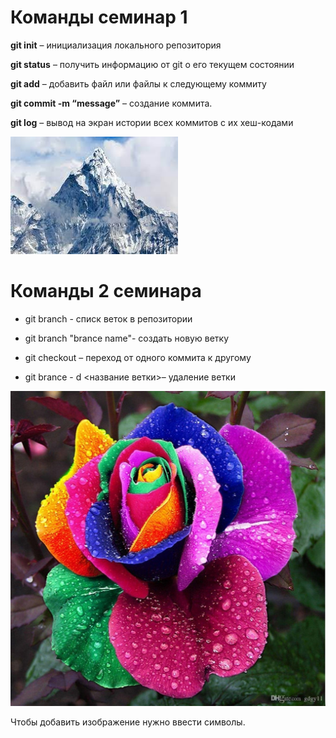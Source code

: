 # Команды семинар 1

**git init** – инициализация локального репозитория

**git status** – получить информацию от git о его текущем состоянии

**git add** – добавить файл или файлы к следующему коммиту

**git commit -m “message”** – создание коммита.

**git log** – вывод на экран истории всех коммитов с их хеш-кодами

![](гора.jpg)

# Команды 2 семинара

* git branch - списк веток в репозитории

* git branch "brance name"- создать новую ветку

* git checkout – переход от одного коммита к другому
 
 * git brance - d <название ветки>– удаление ветки
 

![](роза.jpg)

Чтобы добавить изображение нужно ввести символы.


